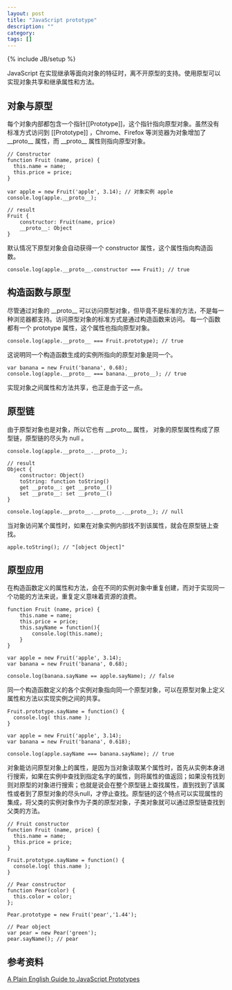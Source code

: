 ```yaml
---
layout: post
title: "JavaScript prototype"
description: ""
category: 
tags: []
---
```

{% include JB/setup %}

JavaScript 在实现继承等面向对象的特征时，离不开原型的支持。使用原型可以实现对象共享和继承属性和方法。

<!-- more -->

<h2 id="object-prototype">
对象与原型
</h2>

每个对象内部都包含一个指针[[Prototype]]，这个指针指向原型对象。虽然没有标准方式访问到 [[Prototype]] ，Chrome、Firefox 等浏览器为对象增加了 \_\_proto\_\_ 属性，而 \_\_proto\_\_ 属性则指向原型对象。
    
    // Constructor
    function Fruit (name, price) {
      this.name = name;
      this.price = price;
    }
    
    var apple = new Fruit('apple', 3.14); // 对象实例 apple
    console.log(apple.__proto__);

    // result
    Fruit {
        constructor: Fruit(name, price)
        __proto__: Object
    }

默认情况下原型对象会自动获得一个 constructor 属性，这个属性指向构造函数。

    console.log(apple.__proto__.constructor === Fruit); // true

<h2 id="constructor-prototype">
构造函数与原型
</h2>

尽管通过对象的 \_\_proto\_\_ 可以访问原型对象，但毕竟不是标准的方法，不是每一种浏览器都支持。访问原型对象的标准方式是通过构造函数来访问。
每一个函数都有一个 prototype 属性，这个属性也指向原型对象。

    console.log(apple.__proto__ === Fruit.prototype); // true

这说明同一个构造函数生成的实例所指向的原型对象是同一个。

    var banana = new Fruit('banana', 0.68);
    console.log(apple.__proto__ === banana.__proto__); // true

实现对象之间属性和方法共享，也正是由于这一点。

<h2 id="prototype-chain">
原型链
</h2>

由于原型对象也是对象，所以它也有 \_\_proto\_\_ 属性，
对象的原型属性构成了原型链，原型链的尽头为 null 。

    console.log(apple.__proto__.__proto__);
    
    // result
    Object {
        constructor: Object()
        toString: function toString()
        get __proto__: get __proto__()
        set __proto__: set __proto__()
    }

    console.log(apple.__proto__.__proto__.__proto__); // null

当对象访问某个属性时，如果在对象实例内部找不到该属性，就会在原型链上查找。

    apple.toString(); // "[object Object]"


<h2 id="use-prototype">
原型应用
</h2>

在构造函数定义的属性和方法，会在不同的实例对象中重复创建，而对于实现同一个功能的方法来说，重复定义意味着资源的浪费。

    function Fruit (name, price) {
        this.name = name;
        this.price = price;
        this.sayName = function(){
            console.log(this.name);
        }
    }

    var apple = new Fruit('apple', 3.14);
    var banana = new Fruit('banana', 0.68);

    console.log(banana.sayName == apple.sayName); // false


同一个构造函数定义的各个实例对象指向同一个原型对象，可以在原型对象上定义属性和方法以实现实例之间的共享。

    Fruit.prototype.sayName = function() {
      console.log( this.name );
    }

    var apple = new Fruit('apple', 3.14);
    var banana = new Fruit('banana', 0.618);
    
    console.log(apple.sayName === banana.sayName); // true

对象能访问原型对象上的属性，是因为当对象读取某个属性时，首先从实例本身进行搜索，如果在实例中查找到指定名字的属性，则将属性的值返回；如果没有找到则对原型的对象进行搜索；也就是说会在整个原型链上查找属性，直到找到了该属性或者到了原型对象的尽头null，才停止查找。原型链的这个特点可以实现属性的集成，将父类的实例对象作为子类的原型对象，子类对象就可以通过原型链查找到父类的方法。

    // Fruit constructor
    function Fruit (name, price) {
      this.name = name;
      this.price = price;
    }

    Fruit.prototype.sayName = function() {
      console.log( this.name );
    }

    // Pear constructor
    function Pear(color) {
      this.color = color;
    };

    Pear.prototype = new Fruit('pear','1.44');

    // Pear object
    var pear = new Pear('green');
    pear.sayName(); // pear


<h2 id="reference">
参考资料
</h2>

[A Plain English Guide to JavaScript Prototypes](http://sporto.github.io/blog/2013/02/22/a-plain-english-guide-to-javascript-prototypes/)
